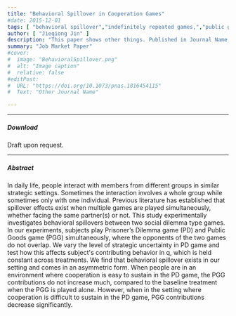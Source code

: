 ```yaml
---
title: "Behavioral Spillover in Cooperation Games"
#date: 2015-12-01
tags: [ "behavioral spillover","indefinitely repeated games,","public goods game" ]
author: [ "Jieqiong Jin" ]
description: "This paper shows other things. Published in Journal Name, 2015."
summary: "Job Market Paper"
#cover:
#  image: "BehavioralSpillover.png"
#  alt: "Image caption"
#  relative: false
#editPost:
#  URL: "https://doi.org/10.1073/pnas.1816454115"
#  Text: "Other Journal Name"

---
```


---

[//]: # ()

##### Download

Draft upon request.

[//]: # ()

[//]: # (+ [Paper]&#40;paper2.pdf&#41;)

[//]: # (+ [Online appendix]&#40;appendix2.pdf&#41;)

[//]: # (+ [Code and data]&#40;https://github.com/pmichaillat/unemployment-gap&#41;)

[//]: # ()
---

##### Abstract

In daily life, people interact with members from different groups in similar strategic settings. Sometimes the
interaction involves a whole group while sometimes only with one individual. Previous literature has established that
spillover effects exist when multiple games are played simultaneously, whether facing the same partner(s) or not. This
study experimentally investigates behavioral spillovers between two social dilemma type games. In our experiments,
subjects play Prisoner’s Dilemma game (PD) and Public Goods game (PGG) simultaneously, where the opponents of the two
games do not overlap. We vary the level of strategic uncertainty in PD game and test how this affects subject's
contributing behavior in q, which is held constant across treatments. We find that behavioral spillover exists in our
setting and comes in an asymmetric form. When people are in an environment where cooperation is easy to sustain in the
PD game, the PGG contributions do not increase much, compared to the baseline treatment when the PGG is played alone.
However, when in the setting where cooperation is difficult to sustain in the PD game, PGG contributions decrease
significantly.

[//]: # (---)

[//]: # (##### Figure X: Figure caption)

[//]: # ()

[//]: # (![]&#40;paper2.png&#41;)

[//]: # ()

[//]: # (---)

[//]: # (##### Citation)

[//]: # ()

[//]: # (Author 1 and Author 2. Year. "Title." *Journal* Volume &#40;Issue&#41;: First page–Last page. https://doi.org/paper_doi.)

[//]: # ()

[//]: # (```BibTeX)

[//]: # (@article{AAYY,)

[//]: # (author = {Author 1 and Author 2},)

[//]: # (doi = {paper_doi},)

[//]: # (journal = {Journal},)

[//]: # (number = {Issue},)

[//]: # (pages = {XXX--YYY},)

[//]: # (title ={Title},)

[//]: # (volume = {Volume},)

[//]: # (year = {Year}})

[//]: # (```)

[//]: # (---)

[//]: # ()

[//]: # (##### Related material)

[//]: # ()

[//]: # (+ [Presentation slides]&#40;presentation2.pdf&#41;)

